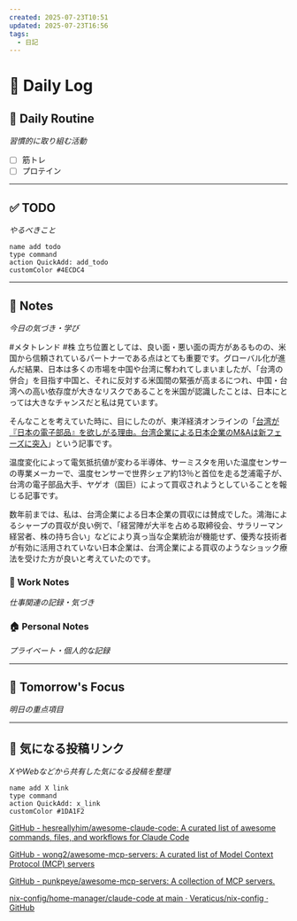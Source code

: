 ```yaml
---
created: 2025-07-23T10:51
updated: 2025-07-23T16:56
tags:
  - 日記
---
```


# 📅 Daily Log

## 💪 Daily Routine
*習慣的に取り組む活動*

- [ ] 筋トレ
- [ ] プロテイン

---

## ✅ TODO
*やるべきこと*

```button
name add todo
type command
action QuickAdd: add_todo
customColor #4ECDC4
```

---

## 📝 Notes
*今日の気づき・学び*

#メタトレンド #株 
立ち位置としては、良い面・悪い面の両方があるものの、米国から信頼されているパートナーである点はとても重要です。グローバル化が進んだ結果、日本は多くの市場を中国や台湾に奪われてしまいましたが、「台湾の併合」を目指す中国と、それに反対する米国間の緊張が高まるにつれ、中国・台湾への高い依存度が大きなリスクであることを米国が認識したことは、日本にとっては大きなチャンスだと私は見ています。

そんなことを考えていた時に、目にしたのが、東洋経済オンラインの「[台湾が『日本の電子部品』を欲しがる理由。台湾企業による日本企業のM&Aは新フェーズに突入](https://toyokeizai.net/articles/-/890013)」という記事です。

温度変化によって電気抵抗値が変わる半導体、サーミスタを用いた温度センサーの専業メーカーで、温度センサーで世界シェア約13％と首位を走る芝浦電子が、台湾の電子部品大手、ヤゲオ（国巨）によって買収されようとしていることを報じる記事です。

数年前までは、私は、台湾企業による日本企業の買収には賛成でした。鴻海によるシャープの買収が良い例で、「経営陣が大半を占める取締役会、サラリーマン経営者、株の持ち合い」などにより真っ当な企業統治が機能せず、優秀な技術者が有効に活用されていない日本企業は、台湾企業による買収のようなショック療法を受けた方が良いと考えていたのです。


### 💼 Work Notes
*仕事関連の記録・気づき*



### 🏠 Personal Notes  
*プライベート・個人的な記録*



---

## 🎯 Tomorrow's Focus
*明日の重点項目*

---

## 🔗 気になる投稿リンク
*XやWebなどから共有した気になる投稿を整理*

```button
name add X link
type command
action QuickAdd: x_link
customColor #1DA1F2
```

[GitHub - hesreallyhim/awesome-claude-code: A curated list of awesome commands, files, and workflows for Claude Code](https://github.com/hesreallyhim/awesome-claude-code?tab=readme-ov-file#slash-commands-)

[GitHub - wong2/awesome-mcp-servers: A curated list of Model Context Protocol (MCP) servers](https://github.com/wong2/awesome-mcp-servers)

[GitHub - punkpeye/awesome-mcp-servers: A collection of MCP servers.](https://github.com/punkpeye/awesome-mcp-servers)

[nix-config/home-manager/claude-code at main · Veraticus/nix-config · GitHub](https://github.com/Veraticus/nix-config/tree/main/home-manager/claude-code)